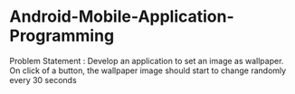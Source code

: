# Android-Mobile-Application-Programming
Problem Statement : Develop an application to set an image as wallpaper. On click of a button, the wallpaper image should start to change randomly every 30 seconds
